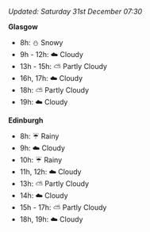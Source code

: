 *Updated: Saturday 31st December 07:30*

**Glasgow**

* 8h: :snowman: Snowy
* 9h - 12h: :cloud: Cloudy
* 13h - 15h: :partly_sunny: Partly Cloudy
* 16h, 17h: :cloud: Cloudy
* 18h: :partly_sunny: Partly Cloudy
* 19h: :cloud: Cloudy

**Edinburgh**

* 8h: :umbrella: Rainy
* 9h: :cloud: Cloudy
* 10h: :umbrella: Rainy
* 11h, 12h: :cloud: Cloudy
* 13h: :partly_sunny: Partly Cloudy
* 14h: :cloud: Cloudy
* 15h - 17h: :partly_sunny: Partly Cloudy
* 18h, 19h: :cloud: Cloudy
